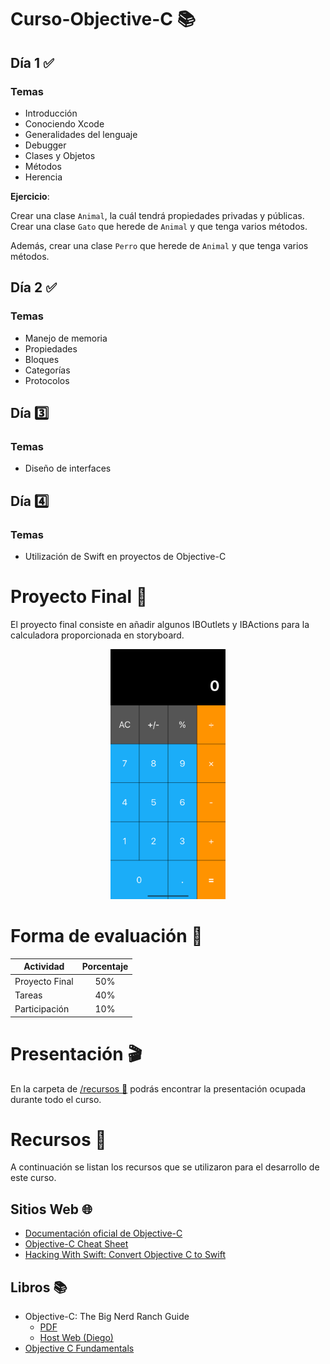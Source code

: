 # Curso-Objective-C 📚
## Día 1 ✅
### Temas 
* Introducción
* Conociendo Xcode
* Generalidades del lenguaje
* Debugger
* Clases y Objetos
* Métodos
* Herencia

**Ejercicio**: 

Crear una clase <code>Animal</code>, la cuál tendrá propiedades privadas y públicas. Crear una clase <code>Gato</code> que herede de <code>Animal</code> y que tenga varios métodos.

Además, crear una clase <code>Perro</code> que herede de <code>Animal</code> y que tenga varios métodos.

## Día 2 ✅
### Temas 
* Manejo de memoria
* Propiedades
* Bloques
* Categorías
* Protocolos

## Día 3️⃣
### Temas 
* Diseño de interfaces

## Día 4️⃣
### Temas 
* Utilización de Swift en proyectos de Objective-C

# Proyecto Final 📱

El proyecto final consiste en añadir algunos IBOutlets y IBActions para la calculadora proporcionada en storyboard.

<div align="center">
<img src="img/simulator_screenshot_56FF3B0E-470D-44F5-AE2B-7269B763F84B.png" alt="Girl in a jacket" height="400">
</div>


# Forma de evaluación 📝
<div align="center">

<center>

| **Actividad** | **Porcentaje** |
| --- | :---: |
| Proyecto Final | 50% |
| Tareas  | 40% |
| Participación | 10% |

</center>
</div>

# Presentación 🎬

En la carpeta de <a href="https://github.com/xDiegoNunezx/Curso-Objective-C/tree/main/recursos">/recursos 📁</a> podrás encontrar la presentación ocupada durante todo el curso.

# Recursos 💍
A continuación se listan los recursos que se utilizaron para el desarrollo de este curso.

## Sitios Web 🌐
<ul>
	<li><a href="https://developer.apple.com/library/ios/documentation/Cocoa/Conceptual/ProgrammingWithObjectiveC/Introduction/Introduction.html">Documentación oficial de Objective-C</a></li>
	<li><a href="https://github.com/iwasrobbed/Objective-C-CheatSheet">Objective-C Cheat Sheet</a></li>
	<li><a href="https://www.hackingwithswift.com/articles/114/objective-c-to-swift-conversion-cheat-sheet">Hacking With Swift: Convert Objective C to Swift</a></li>
</ul>

## Libros 📚

* Objective-C: The Big Nerd Ranch Guide
    * [PDF](https://github.com/xDiegoNunezx/Curso-Objective-C/tree/main/recursos)
    * <a href="https://fiunamedu-my.sharepoint.com/:b:/g/personal/diego_nunez_fi_unam_edu/Eca9ljkJG2pNmsugS5JElRsBJYQ1onZo0tP1NMJ5tT_Yhg?e=fiVZwe">Host Web (Diego)</a>
* <a href="https://cloudflare-ipfs.com/ipfs/bafykbzacec6ephme2ckyk3m3x4xtawzunhqkb7zxvytnbqr53aidppvukw6nu?filename=objective-c-fundamentals-christopher-fairbairn-1--annas-archive--libgenrs-nf-761035.pdf">Objective C Fundamentals</a>	
